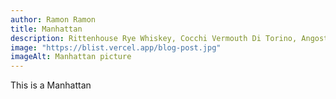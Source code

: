 ```yaml
---
author: Ramon Ramon
title: Manhattan
description: Rittenhouse Rye Whiskey, Cocchi Vermouth Di Torino, Angostura Bitters, Cherry Garnish
image: "https://blist.vercel.app/blog-post.jpg"
imageAlt: Manhattan picture
---
```


This is a Manhattan
